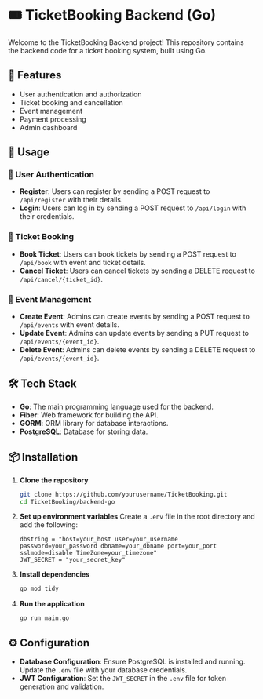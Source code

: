 # 🎟️ TicketBooking Backend (Go)

Welcome to the TicketBooking Backend project! This repository contains the backend code for a ticket booking system, built using Go. 

## 🚀 Features

- User authentication and authorization
- Ticket booking and cancellation
- Event management
- Payment processing
- Admin dashboard


## 📖 Usage

### 🔐 User Authentication

- **Register**: Users can register by sending a POST request to `/api/register` with their details.
- **Login**: Users can log in by sending a POST request to `/api/login` with their credentials.

### 🎫 Ticket Booking

- **Book Ticket**: Users can book tickets by sending a POST request to `/api/book` with event and ticket details.
- **Cancel Ticket**: Users can cancel tickets by sending a DELETE request to `/api/cancel/{ticket_id}`.

### 📅 Event Management

- **Create Event**: Admins can create events by sending a POST request to `/api/events` with event details.
- **Update Event**: Admins can update events by sending a PUT request to `/api/events/{event_id}`.
- **Delete Event**: Admins can delete events by sending a DELETE request to `/api/events/{event_id}`.


## 🛠️ Tech Stack

- **Go**: The main programming language used for the backend.
- **Fiber**: Web framework for building the API.
- **GORM**: ORM library for database interactions.
- **PostgreSQL**: Database for storing data.

## 📦 Installation

1. **Clone the repository**
    ```sh
    git clone https://github.com/yourusername/TicketBooking.git
    cd TicketBooking/backend-go
    ```

2. **Set up environment variables**
    Create a `.env` file in the root directory and add the following:
    ```env
    dbstring = "host=your_host user=your_username password=your_password dbname=your_dbname port=your_port sslmode=disable TimeZone=your_timezone"
    JWT_SECRET = "your_secret_key"
    ```

3. **Install dependencies**
    ```sh
    go mod tidy
    ```

4. **Run the application**
    ```sh
    go run main.go
    ```

## ⚙️ Configuration

- **Database Configuration**: Ensure PostgreSQL is installed and running. Update the `.env` file with your database credentials.
- **JWT Configuration**: Set the `JWT_SECRET` in the `.env` file for token generation and validation.
